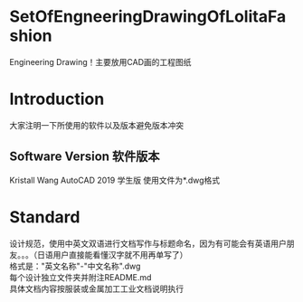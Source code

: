 # SetOfEngneeringDrawingOfLolitaFashion
Engineering Drawing！主要放用CAD画的工程图纸
# Introduction
大家注明一下所使用的软件以及版本避免版本冲突
## Software Version 软件版本
Kristall Wang          AutoCAD 2019 学生版 使用文件为*.dwg格式 <br>

# Standard
设计规范，使用中英文双语进行文档写作与标题命名，因为有可能会有英语用户朋友。。。（日语用户直接能看懂汉字就不用再单写了） <br>
格式是："英文名称"-"中文名称".dwg <br>
每个设计独立文件夹并附注README.md <br>
具体文档内容按服装或金属加工工业文档说明执行 <br>







